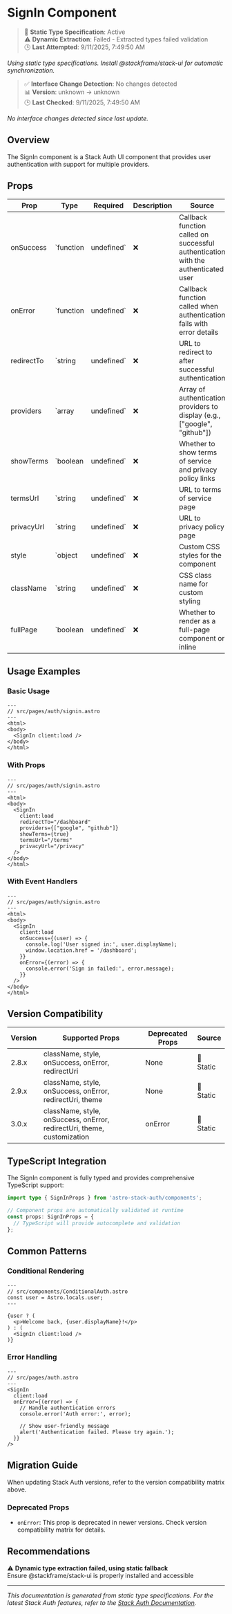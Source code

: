 # SignIn Component

> 📝 **Static Type Specification**: Active  
> ⚠️ **Dynamic Extraction**: Failed - Extracted types failed validation  
> 🕒 **Last Attempted**: 9/11/2025, 7:49:50 AM

*Using static type specifications. Install @stackframe/stack-ui for automatic synchronization.*

> ✅ **Interface Change Detection**: No changes detected  
> 📊 **Version**: unknown → unknown  
> 🕒 **Last Checked**: 9/11/2025, 7:49:50 AM

*No interface changes detected since last update.*

## Overview

The SignIn component is a Stack Auth UI component that provides user authentication with support for multiple providers.



## Props

| Prop | Type | Required | Description | Source |
|------|------|----------|-------------|--------|
| onSuccess | `function | undefined` | ❌ | Callback function called on successful authentication with the authenticated user | 📝 Static |
| onError | `function | undefined` | ❌ | Callback function called when authentication fails with error details | 📝 Static |
| redirectTo | `string | undefined` | ❌ | URL to redirect to after successful authentication | 📝 Static |
| providers | `array | undefined` | ❌ | Array of authentication providers to display (e.g., ["google", "github"]) | 📝 Static |
| showTerms | `boolean | undefined` | ❌ | Whether to show terms of service and privacy policy links | 📝 Static |
| termsUrl | `string | undefined` | ❌ | URL to terms of service page | 📝 Static |
| privacyUrl | `string | undefined` | ❌ | URL to privacy policy page | 📝 Static |
| style | `object | undefined` | ❌ | Custom CSS styles for the component | 📝 Static |
| className | `string | undefined` | ❌ | CSS class name for custom styling | 📝 Static |
| fullPage | `boolean | undefined` | ❌ | Whether to render as a full-page component or inline | 📝 Static |

## Usage Examples

### Basic Usage

```astro
---
// src/pages/auth/signin.astro
---
<html>
<body>
  <SignIn client:load />
</body>
</html>
```

### With Props

```astro
---
// src/pages/auth/signin.astro
---
<html>
<body>
  <SignIn 
    client:load
    redirectTo="/dashboard"
    providers={["google", "github"]}
    showTerms={true}
    termsUrl="/terms"
    privacyUrl="/privacy"
  />
</body>
</html>
```

### With Event Handlers

```astro
---
// src/pages/auth/signin.astro
---
<html>
<body>
  <SignIn 
    client:load
    onSuccess={(user) => {
      console.log('User signed in:', user.displayName);
      window.location.href = '/dashboard';
    }}
    onError={(error) => {
      console.error('Sign in failed:', error.message);
    }}
  />
</body>
</html>
```



## Version Compatibility

| Version | Supported Props | Deprecated Props | Source |
|---------|-----------------|------------------|--------|
| 2.8.x | className, style, onSuccess, onError, redirectUri | None | 📝 Static |
| 2.9.x | className, style, onSuccess, onError, redirectUri, theme | None | 📝 Static |
| 3.0.x | className, style, onSuccess, onError, redirectUri, theme, customization | onError | 📝 Static |


## TypeScript Integration

The SignIn component is fully typed and provides comprehensive TypeScript support:

```typescript
import type { SignInProps } from 'astro-stack-auth/components';

// Component props are automatically validated at runtime
const props: SignInProps = {
  // TypeScript will provide autocomplete and validation
};
```

## Common Patterns

### Conditional Rendering

```astro
---
// src/components/ConditionalAuth.astro
const user = Astro.locals.user;
---

{user ? (
  <p>Welcome back, {user.displayName}!</p>
) : (
  <SignIn client:load />
)}
```

### Error Handling

```astro
---
// src/pages/auth.astro
---
<SignIn
  client:load
  onError={(error) => {
    // Handle authentication errors
    console.error('Auth error:', error);
    
    // Show user-friendly message
    alert('Authentication failed. Please try again.');
  }}
/>
```

## Migration Guide

When updating Stack Auth versions, refer to the version compatibility matrix above. 

### Deprecated Props

- `onError`: This prop is deprecated in newer versions. Check version compatibility matrix for details.


## Recommendations

⚠️ **Dynamic type extraction failed, using static fallback**  
Ensure @stackframe/stack-ui is properly installed and accessible



---

*This documentation is generated from static type specifications. For the latest Stack Auth features, refer to the [Stack Auth Documentation](https://docs.stack-auth.com/).*
